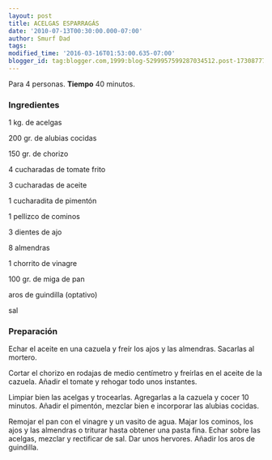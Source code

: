 ```yaml
---
layout: post
title: ACELGAS ESPARRAGÁS
date: '2010-07-13T00:30:00.000-07:00'
author: Smurf Dad
tags: 
modified_time: '2016-03-16T01:53:00.635-07:00'
blogger_id: tag:blogger.com,1999:blog-5299957599287034512.post-173087774330126974
---
```


Para 4 personas.
<b>Tiempo</b> 40 minutos.

<h3>Ingredientes</h3>

1 kg. de acelgas

200 gr. de alubias cocidas

150 gr. de chorizo

4 cucharadas de tomate frito

3 cucharadas de aceite

1 cucharadita de pimentón

1 pellizco de cominos

3 dientes de ajo

8 almendras

1 chorrito de vinagre

100 gr. de miga de pan

aros de guindilla (optativo)

sal

<h3>Preparación</h3>

Echar el aceite en una cazuela y freír los ajos y las almendras. Sacarlas al mortero.

Cortar el chorizo en rodajas de medio centímetro y freírlas en el aceite de la cazuela. Añadir el tomate y rehogar todo unos instantes.

Limpiar bien las acelgas y trocearlas. Agregarlas a la cazuela y cocer 10 minutos. Añadir el pimentón, mezclar bien e incorporar las alubias cocidas.

Remojar el pan con el vinagre y un vasito de agua. Majar los cominos, los ajos y las almendras o triturar hasta obtener una pasta fina. Echar sobre las acelgas, mezclar y rectificar de sal. Dar unos hervores. Añadir los aros de guindilla.

